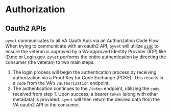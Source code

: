 # Authorization

## Oauth2 APIs

`pyvet` communicates to all VA Oauth Apis via an Authorization Code Flow
 When trying to communicate with an oauth2 API, `pyvet` will utilize
 [`oidc`](https://openid.net/connect/) to ensure the veteran is approved
 by a VA-approved Identity Provider (IDP) like [ID.me](https://www.id.me)
 or [Login.gov](https://login.gov). `pyvet` performs the entire authentication
 by directing the consumer (the veteran) to two main steps.

1. The login process will begin the authentication process by receiving
authorization via a Proof Key for Code Exchange (PCKE). This results in a
`code` from the VA's `/authorization` endpoint.
2. The authentication continues to the `/token` endpoint, utilizing the `code`
received from step 1. Upon success, a bearer `token` (along with other metadata)
is provided. `pyvet` will then return the desired data ftom the VA oauth2 API
to the consumer.
